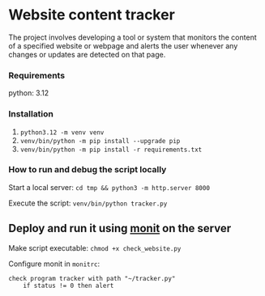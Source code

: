 # Website content tracker

The project involves developing a tool or system that monitors the content of a specified website or webpage and alerts the user whenever any changes or updates are detected on that page.

### Requirements

python: 3.12

### Installation

1. `python3.12 -m venv venv`
2. `venv/bin/python -m pip install --upgrade pip`
3. `venv/bin/python -m pip install -r requirements.txt`

### How to run and debug the script locally

Start a local server:
`cd tmp && python3 -m http.server 8000`

Execute the script:
`venv/bin/python tracker.py`

## Deploy and run it using [monit](https://mmonit.com/monit/documentation/monit.html#Program) on the server

Make script executable:
`chmod +x check_website.py`

Configure monit in `monitrc`:

```
check program tracker with path "~/tracker.py"
    if status != 0 then alert
```
